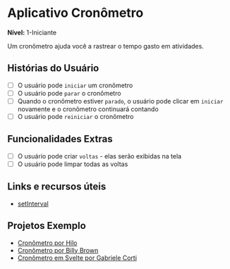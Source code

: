 # Aplicativo Cronômetro

**Nível:** 1-Iniciante

Um cronômetro ajuda você a rastrear o tempo gasto em atividades.

## Histórias do Usuário

-   [ ] O usuário pode `iniciar` um cronômetro
-   [ ] O usuário pode `parar` o cronômetro
-   [ ] Quando o cronômetro estiver `parado`, o usuário pode clicar em `iniciar` novamente e o cronômetro continuará contando
-   [ ] O usuário pode `reiniciar` o cronômetro

## Funcionalidades Extras

-   [ ] O usuário pode criar `voltas` - elas serão exibidas na tela
-   [ ] O usuário pode limpar todas as voltas

## Links e recursos úteis

-   [setInterval](https://www.w3schools.com/jsref/met_win_setinterval.asp)

## Projetos Exemplo

-   [Cronômetro por Hilo](https://codepen.io/hilotacker/pen/ONZWoX)
-   [Cronômetro por Billy Brown](https://codepen.io/_Billy_Brown/pen/dbJeh)
-   [Cronômetro em Svelte por Gabriele Corti](https://codepen.io/borntofrappe/pen/KKKPZZg)
